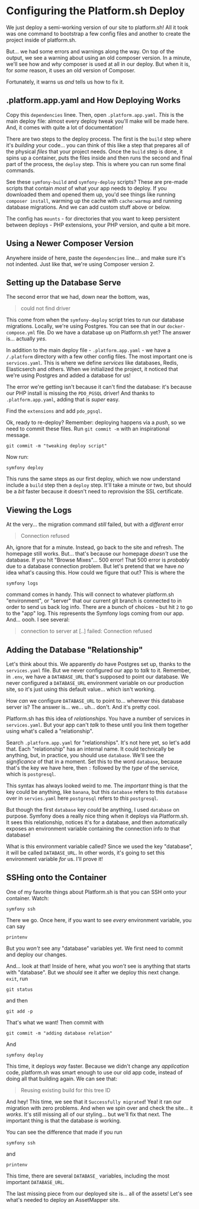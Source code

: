 # Configuring the Platform.sh Deploy

We just deploy a semi-working version of our site to platform.sh! All it took
was one command to bootstrap a few config files and another to create the
project inside of platform.sh.

But... we had some errors and warnings along the way. On top of the output,
we see a warning about using an old composer version. In a minute, we'll see
how and *why* composer is used at all in our deploy. But when it is, for *some*
reason, it uses an old version of Composer.

Fortunately, it warns us *and* tells us how to fix it.

## .platform.app.yaml and How Deploying Works

Copy this `dependencies` linee. Then, open `.platform.app.yaml`. *This* is the
main deploy file: almost every deploy tweak you'll make will be made here. And,
it comes with quite a lot of documentation!

There are two steps to the deploy process. The first is the `build` step where it's
*building* your code... you can think of this like a step that prepares all of the
physical *files* that your project needs. Once the `build` step is done, it spins
up a container, puts the files inside and then runs the second and final part
of the process, the `deploy` step. This is where you can run some final commands.

See these `symfony-build` and `symfony-deploy` scripts? These are pre-made scripts
that contain *most* of what your app needs to deploy. If you downloaded them
and opened them up, you'd see things like running `composer install`, warming
up the cache with `cache:warmup` and running database migrations. And we can add
custom stuff above or below.

The config has `mounts` - for directories that you want to keep persistent between
deploys - PHP extensions, your PHP version, and quite a bit more.

## Using a Newer Composer Version

Anywhere inside of here, paste the `dependencies` line... and make sure it's not
indented. Just like that, we're using Composer version 2.

## Setting up the Database Serve

The second error that we had, down near the bottom, was,

> could not find driver

This come from when the `symfony-deploy` script tries to run our database migrations.
Locally, we're using Postgres. You can see that in our `docker-compose.yml` file.
Do we have a database up on Platform.sh yet? The answer is... actually *yes*.

In addition to the main deploy file - `.platform.app.yaml` - we have a `/.platform`
directory with a few other config files. The most important one is `services.yaml`.
This is where we define *services* like databases, Redis, Elasticserch and others.
When we initialized the project, it noticed that we're using Postgres and added a
database for us!

The error we're getting isn't because it can't find the database: it's because
our PHP install is missing the `PDO_PGSQL` driver! And thanks to `.platform.app.yaml`,
adding that is *super* easy.

Find the `extensions` and add `pdo_pgsql`.

Ok, ready to re-deploy? Remember: deploying happens via a *push*, so we need to
commit these files. Run `git commit -m` with an inspirational message.

```terminal-silent
git commit -m "tweaking deploy script"
```

Now run:

```terminal skip-ci
symfony deploy
```

This runs the same steps as our first deploy, which we now understand include a
`build` step then a `deploy` step. It'll take a minute or two, but should be a
*bit* faster because it doesn't need to reprovision the SSL certificate.

## Viewing the Logs

At the very... the migration command *still* failed, but with a *different* error

> Connection refused

Ah, ignore that for a minute. Instead, go back to the site and refresh. The
homepage still works. But... that's because our homepage *doesn't* use the database.
If you hit "Browse Mixes"... 500 error! That 500 error is *probably* due to a
database connection problem. But let's pretend that we have *no* idea what's
causing this. How could we figure that out? This is where the

```terminal skip-ci
symfony logs
```

command comes in handy. This will connect to whatever platform.sh "environment",
or "server" that our current git branch is connected to in order to send us back
log info. There are a bunch of choices - but hit `2` to go to the "app" log. This
represents the Symfony logs coming from our app. And... oooh. I see several:

> connection to server at [..] failed: Connection refused

## Adding the Database "Relationship"

Let's think about this. We apparently *do* have Postgres set up, thanks to the
`services.yaml` file. But we never configured our app to *talk* to it. Remember,
in `.env`, we have a `DATABASE_URL` that's supposed to point our database.
We never configured a `DATABASE_URL` environment variable on our production
site, so it's just using this default value... which isn't working.

How *can* we configure `DATABASE_URL` to point to... wherever this database server
is? The answer is... we... uh... don't. And it's pretty cool.

Platform.sh has this idea of *relationships*. You have a number of services in
`services.yaml`. But your app can't *talk* to these until you link them together
using what's called a "relationship".

Search `.platform.app.yaml` for "relationships". It's not here yet, so let's add
that. Each "relationship" has an internal name. It could technically be anything,
but, in practice, you should use `database`. We'll see the *significance* of that
in a moment. Set this to the word `database`, because that's the key we have here,
then `:` followed by the *type* of the service, which is `postgresql`.

This syntax has always looked weird to me. The *important* thing is that the key
could be anything, like `banana`, but this `database` refers to this `database`
over in `servies.yaml` here `postgresql` refers to *this* `postgresql`.

But though the first `database` key *could* be anything, I used `database` on
purpose. Symfony does a really nice thing when it deploys via Platform.sh. It
sees this relationship, notices it's for a database, and then automatically
exposes an environment variable containing the connection info *to* that
database!

What is this environment variable called? Since we used the key "database",
it will be called `DATABASE_URL`. In other words, it's going to set this environment
variable *for* us. I'll prove it!

## SSHing onto the Container

One of my favorite things about Platform.sh is that you can SSH onto your container.
Watch:

```terminal skip-ci
symfony ssh
```

There we go. Once here, if you want to see *every* environment variable, you can
say

```terminal
printenv
```

But you *won't* see any "database" variables yet. We first need to commit and
deploy our changes.

And... look at that! Inside of here, what you *won't* see is anything that starts
with "database". But we *should* see it after we deploy this next change. `exit`,
run

```terminal
git status
```

and then

```terminal
git add -p
```

That's what we want! Then commit with

```terminal
git commit -m "adding database relation"
```

And

```terminal skip-ci
symfony deploy
```

This time, it deploys *way* faster. Because we didn't change any *application* code,
platform.sh was smart enough to use our old app code, instead of doing all that
building again. We can see that:

> Reusing existing build for this tree ID

And hey! This time, we see that it `Successfully migrated`! Yea! it ran our migration
with zero problems. And when we spin over and check the site... it *works*. It's
still missing all of our styling... but we'll fix that next. The important thing
is that the database *is* working.

You can see the difference that made if you run

```terminal skip-ci
symfony ssh
```

and

```terminal
printenv
```

This time, there are several `DATABASE_` variables, including the most important
`DATABASE_URL`.

The last missing piece from our deployed site is... all of the assets! Let's see
what's needed to deploy an AssetMapper site.
